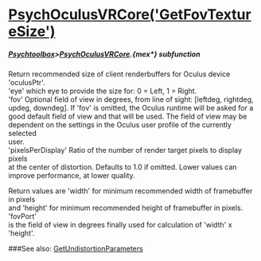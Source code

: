 # [PsychOculusVRCore('GetFovTextureSize')](PsychOculusVRCore-GetFovTextureSize) 
##### [Psychtoolbox](Psychtoolbox)>[PsychOculusVRCore](PsychOculusVRCore).{mex*} subfunction


Return recommended size of client renderbuffers for Oculus device 'oculusPtr'.  
'eye' which eye to provide the size for: 0 = Left, 1 = Right.  
'fov' Optional field of view in degrees, from line of sight: [leftdeg, rightdeg,  
updeg, downdeg]. If 'fov' is omitted, the Oculus runtime will be asked for a  
good default field of view and that will be used. The field of view may be  
dependent on the settings in the Oculus user profile of the currently selected  
user.  
'pixelsPerDisplay' Ratio of the number of render target pixels to display pixels  
at the center of distortion. Defaults to 1.0 if omitted. Lower values can  
improve performance, at lower quality.  
  
Return values are 'width' for minimum recommended width of framebuffer in pixels  
and 'height' for minimum recommended height of framebuffer in pixels. 'fovPort'  
is the field of view in degrees finally used for calculation of 'width' x  
'height'.  
  


###See also:
[GetUndistortionParameters](PsychOculusVRCore-GetUndistortionParameters)
